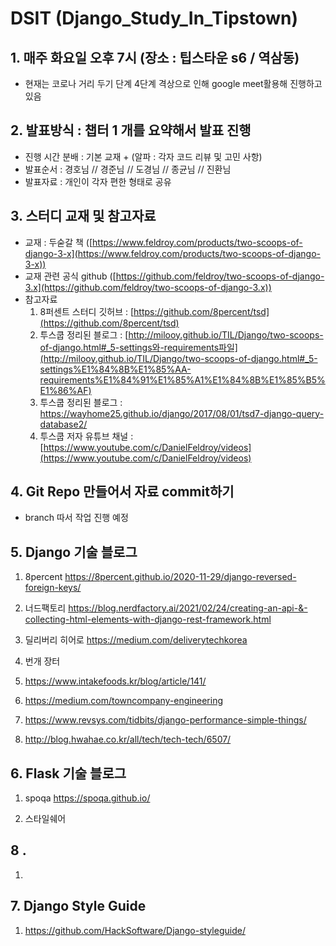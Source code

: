 # DSIT (Django_Study_In_Tipstown)

## 1. 매주 화요일 오후 7시 (장소 : 팁스타운 s6 / 역삼동)
- 현재는 코로나 거리 두기 단계 4단계 격상으로 인해 google meet활용해 진행하고 있음

## 2. 발표방식 : 챕터 1 개를 요약해서 발표 진행
- 진행 시간 분배 : 기본 교재 + (알파 : 각자 코드 리뷰 및 고민 사항)
- 발표순서 : 경호님 //  경준님 // 도경님 // 종균님 // 진환님
- 발표자료 : 개인이 각자 편한 형태로 공유

## 3. 스터디 교재 및 참고자료
- 교재 :  두숟갈 책 ([https://www.feldroy.com/products/two-scoops-of-django-3-x](https://www.feldroy.com/products/two-scoops-of-django-3-x))
- 교재 관련 공식 github ([https://github.com/feldroy/two-scoops-of-django-3.x](https://github.com/feldroy/two-scoops-of-django-3.x))
- 참고자료
    1. 8퍼센트 스터디 깃허브 : [https://github.com/8percent/tsd](https://github.com/8percent/tsd)
    2. 투스쿱 정리된 블로그 :  [http://milooy.github.io/TIL/Django/two-scoops-of-django.html#_5-settings와-requirements파일](http://milooy.github.io/TIL/Django/two-scoops-of-django.html#_5-settings%E1%84%8B%E1%85%AA-requirements%E1%84%91%E1%85%A1%E1%84%8B%E1%85%B5%E1%86%AF)
    3. 투스쿱 정리된 블로그 : https://wayhome25.github.io/django/2017/08/01/tsd7-django-query-database2/
    4. 투스쿱 저자 유튜브 채널 : [https://www.youtube.com/c/DanielFeldroy/videos](https://www.youtube.com/c/DanielFeldroy/videos)

## 4. Git Repo 만들어서 자료 commit하기
- branch 따서 작업 진행 예정

## 5. Django 기술 블로그
1) 8percent
https://8percent.github.io/2020-11-29/django-reversed-foreign-keys/

2) 너드팩토리
https://blog.nerdfactory.ai/2021/02/24/creating-an-api-&-collecting-html-elements-with-django-rest-framework.html

3) 딜리버리 히어로
https://medium.com/deliverytechkorea

4) 번개 장터

6) https://www.intakefoods.kr/blog/article/141/

7) https://medium.com/towncompany-engineering

8) https://www.revsys.com/tidbits/django-performance-simple-things/

9) http://blog.hwahae.co.kr/all/tech/tech-tech/6507/

## 6. Flask 기술 블로그
1) spoqa
https://spoqa.github.io/

2) 스타일쉐어

## 8 .
1) 

## 7. Django Style Guide
1) https://github.com/HackSoftware/Django-styleguide/





